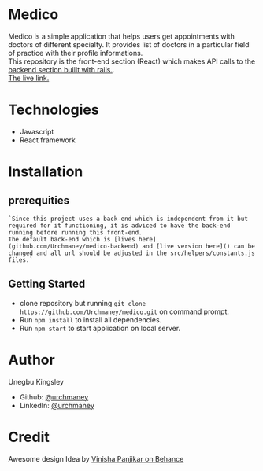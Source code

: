 # Medico
Medico is a simple application that helps users get appointments with doctors of different specialty.
It provides list of doctors in a particular field of practice with their profile informations.<br>
This repository is the front-end section (React) which makes API calls to the [backend section buillt with rails.](https://github.com/Urchmaney/medico-backend).<br>
[The live link.](https://medico-backend.herokuapp.com)

# Technologies
 * Javascript
 * React framework

# Installation
## prerequities
    `Since this project uses a back-end which is independent from it but required for it functioning, it is adviced to have the back-end running before running this front-end.
    The default back-end which is [lives here](github.com/Urchmaney/medico-backend) and [live version here]() can be changed and all url should be adjusted in the src/helpers/constants.js files.`
## Getting Started
  * clone repository but running `git clone https://github.com/Urchmaney/medico.git` on command prompt.
  * Run `npm install` to install all dependencies.
  * Run `npm start` to start application on local server.

# Author 
Unegbu Kingsley
* Github: [@urchmaney](https://www.github.com/Urchmaney)
* LinkedIn: [@urchmaney](https://www.linkedin.com/in/kingsley-uche-126248132/)

# Credit
 Awesome design Idea by [Vinisha Panjikar on Behance](https://www.behance.net/vinishapanjikar)
